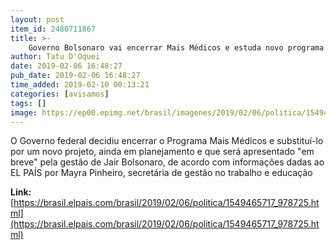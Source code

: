```yaml
---
layout: post
item_id: 2480711867
title: >-
    Governo Bolsonaro vai encerrar Mais Médicos e estuda novo programa para atender cidades vulneráveis
author: Tatu D'Oquei
date: 2019-02-06 16:48:27
pub_date: 2019-02-06 16:48:27
time_added: 2019-02-10 00:13:21
categories: [avisamos]
tags: []
image: https://ep00.epimg.net/brasil/imagenes/2019/02/06/politica/1549465717_978725_1549465928_rrss_normal.jpg
---
```


O Governo federal decidiu encerrar o Programa Mais Médicos e substituí-lo por um novo projeto, ainda em planejamento e que será apresentado "em breve" pela gestão de Jair Bolsonaro, de acordo com informações dadas ao EL PAÍS por Mayra Pinheiro, secretária de gestão no trabalho e educação

**Link:** [https://brasil.elpais.com/brasil/2019/02/06/politica/1549465717_978725.html](https://brasil.elpais.com/brasil/2019/02/06/politica/1549465717_978725.html)

